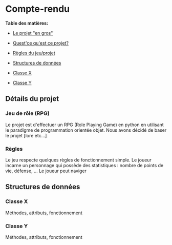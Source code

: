 # Compte-rendu

**__Table des matières:__**

- [Le projet "en gros"](#détails-du-projet)

 - [Quest'ce qu'est ce projet?](#jeu-de-rôle-rpg)
 - [Règles du jeu/projet](#règles)


- [Structures de données](#structures-de-données)

- [Classe X](#classe-x)

- [Classe Y](#classe-y)


## Détails du projet

### Jeu de rôle (RPG)

Le projet est d'effectuer un RPG (Role Playing Game) en python en utilisant le paradigme de programmation orientée objet. Nous avons décidé de baser le projet [lore etc...]

### Règles

Le jeu respecte quelques règles de fonctionnement simple. Le joueur incarne un personnage qui possède des statistiques : nombre de points de vie, défense, ... Le joueur peut naviger

## Structures de données

### Classe X

Méthodes, attributs, fonctionnement

### Classe Y

Méthodes, attributs, fonctionnement